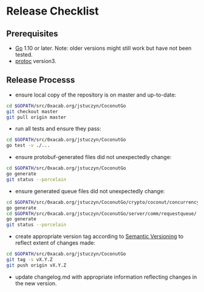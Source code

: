 # Release Checklist

## Prerequisites

* [Go](https://golang.org>) 1.10 or later. Note: older versions might still work but have not been tested.
* [protoc](https://github.com/protocolbuffers/protobuf) version3.

## Release Processs

* ensure local copy of the repository is on master and up-to-date:

```bash
cd $GOPATH/src/0xacab.org/jstuczyn/CoconutGo
git checkout master
git pull origin master
```

* run all tests and ensure they pass:

```bash
cd $GOPATH/src/0xacab.org/jstuczyn/CoconutGo
go test -v ./...
```

* ensure protobuf-generated files did not unexpectedly change:

```bash
cd $GOPATH/src/0xacab.org/jstuczyn/CoconutGo
go generate
git status --porcelain
```

* ensure generated queue files did not unexpectedly change:

```bash
cd $GOPATH/src/0xacab.org/jstuczyn/CoconutGo/crypto/coconut/concurrency/jobqueue
go generate
cd $GOPATH/src/0xacab.org/jstuczyn/CoconutGo/server/comm/requestqueue/
go generate
git status --porcelain
```

* create appropriate version tag according to [Semantic Versioning](https://semver.org/) to reflect extent of changes made:

```bash
cd $GOPATH/src/0xacab.org/jstuczyn/CoconutGo
git tag -s vX.Y.Z
git push origin vX.Y.Z
```

* update changelog.md with appropriate information reflecting changes in the new version.
